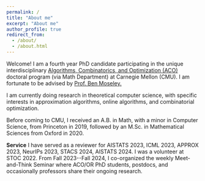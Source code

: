 ```yaml
---
permalink: /
title: "About me"
excerpt: "About me"
author_profile: true
redirect_from: 
  - /about/
  - /about.html
---
```


Welcome! I am a fourth year PhD candidate participating in the unique interdisciplinary <a href="https://aco.math.cmu.edu/"> Algorithms, Combinatorics, and Optimization (ACO) </a> doctoral program (via Math Department) at Carnegie Mellon (CMU). I am fortunate to be advised by <a href="https://www.andrew.cmu.edu/user/moseleyb/"> Prof. Ben Moseley. </a>

I am currently doing research in theoretical computer science, with specific interests in approximation algorithms, online algorithms, and combinatorial optimization. 

Before coming to CMU, I received an A.B. in Math, with a minor in Computer Science, from Princeton in 2019, followed by an M.Sc. in Mathematical Sciences from Oxford in 2020. 


**Service** 
I have served as a reviewer for AISTATS 2023, ICML 2023, APPROX 2023, NeurIPs 2023, STACS 2024, AISTATS 2024. I was a volunteer at STOC 2022. 
From Fall 2023--Fall 2024, I co-organized the weekly Meet-and-Think Seminar where ACO/OR PhD students, postdocs, and occasionally professors share their ongoing research. 
